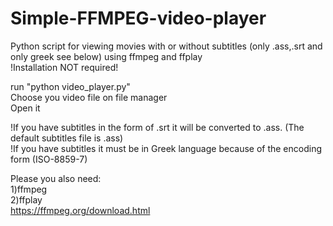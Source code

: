 # Simple-FFMPEG-video-player<br/>
Python script for viewing movies with or without subtitles (only .ass,.srt and only greek see below) using ffmpeg and ffplay<br/>
!Installation NOT required!<br/>

run "python video_player.py"<br/>
Choose you video file on file manager<br/>
Open it<br/>

!If you have subtitles in the form of .srt it will be converted to .ass. (The default subtitles file is .ass)<br/>
!If you have subtitles it must be in Greek language because of the encoding form (ISO-8859-7)<br/>

Please you also need:<br/>
1)ffmpeg<br/>
2)ffplay<br/>
https://ffmpeg.org/download.html
